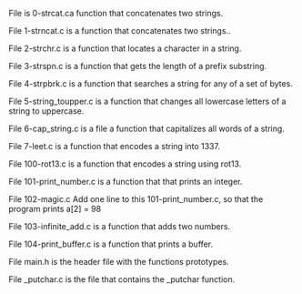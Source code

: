 File  is 0-strcat.ca function that concatenates two strings.

File 1-strncat.c is a function that concatenates two strings..

File 2-strchr.c is a function that locates a character in a string.

File 3-strspn.c is a function that gets the length of a prefix substring.

File 4-strpbrk.c is a function that searches a string for any of a set of bytes.

File 5-string_toupper.c is a function that changes all lowercase letters of a string to uppercase.

File 6-cap_string.c is a file a function that capitalizes all words of a string.

File 7-leet.c is a function that encodes a string into 1337.

File 100-rot13.c is a function that  encodes a string using rot13.

File 101-print_number.c is a function that that prints an integer.

File  102-magic.c Add one line to this 101-print_number.c, so that the program prints a[2] = 98

File 103-infinite_add.c is a function that adds two numbers.

File 104-print_buffer.c is a function that prints a buffer.

File main.h is the header file with the functions prototypes.

File _putchar.c is the file that contains the _putchar function.

